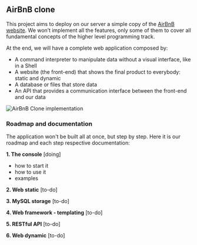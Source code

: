 ## AirBnB clone
This project aims to deploy on our server a simple copy of the [AirBnB website](https://airbnb.com). We won’t implement all the features, only some of them to cover all fundamental concepts of the higher level programming track.

At the end, we will have a complete web application composed by:

* A command interpreter to manipulate data without a visual interface, like in a Shell
* A website (the front-end) that shows the final product to everybody: static and dynamic
* A database or files that store data
* An API that provides a communication interface between the front-end and our data

![AirBnB Clone implementation](https://lh3.googleusercontent.com/pw/ACtC-3eYaqg89XL26Y_DFvTLt4MW-w3C7u1gw9aK8c0lhiC3RYHVdLguOuWW7LZdXu5h0117WqFc9OYEYpAQOnyj6ldRz8EXusQW9_QS5IgmbBnEafXvaXsQVIQleFWUxl31_nOfc68hip5XvQjKooJzWgY=w960-h512-no?authuser=1)

### Roadmap and documentation
The application won't be built all at once, but step by step. Here it is our roadmap and each step respective documentation:

**1. The console** [doing]
* how to start it
* how to use it
* examples

**2. Web static** [to-do]

**3. MySQL storage** [to-do]

**4. Web framework - templating** [to-do]

**5. RESTful API** [to-do]

**6. Web dynamic** [to-do]